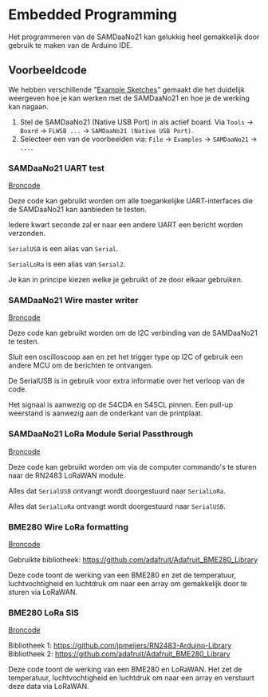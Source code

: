# Embedded Programming

Het programmeren van de SAMDaaNo21 kan gelukkig heel gemakkelijk door gebruik te maken van de Arduino IDE.

## Voorbeeldcode

We hebben verschillende "[Example Sketches](https://github.com/DaanDekoningKrekels/ArduinoCore-samd/tree/master/libraries/SAMDaaNo21/examples)" gemaakt die het duidelijk weergeven hoe je kan werken met de SAMDaaNo21 en hoe je de werking kan nagaan.

1. Stel de SAMDaaNo21 (Native USB Port) in als actief board. Via `Tools` -> `Board` -> `FLWSB ...` -> `SAMDaaNo21 (Native USB Port)`. 
2. Selecteer een van de voorbeelden via: `File` -> `Examples` -> `SAMDaaNo21` -> `...`.


### SAMDaaNo21 UART test

[Broncode](https://github.com/DaanDekoningKrekels/ArduinoCore-samd/blob/master/libraries/SAMDaaNo21/examples/SAMDaaNo21-UART-test/SAMDaaNo21-UART-test.ino)

Deze code kan gebruikt worden om alle toegankelijke UART-interfaces die de SAMDaaNo21 kan aanbieden te testen.

Iedere kwart seconde zal er naar een andere UART een bericht worden verzonden.

`SerialUSB` is een alias van `Serial`.

`SerialLoRa` is een alias van `Serial2`.

Je kan in principe kiezen welke je gebruikt of ze door elkaar gebruiken.


### SAMDaaNo21 Wire master writer

[Broncode](https://github.com/DaanDekoningKrekels/ArduinoCore-samd/blob/master/libraries/SAMDaaNo21/examples/SAMDaaNo21-master_writer/SAMDaaNo21-master_writer.ino)

Deze code kan gebruikt worden om de I2C verbinding van de SAMDaaNo21 te testen.

Sluit een oscilloscoop aan en zet het trigger type op I2C of gebruik een andere MCU om de berichten te ontvangen. 

De SerialUSB is in gebruik voor extra informatie over het verloop van de code.

Het signaal is aanwezig op de S4CDA en S4SCL pinnen. 
Een pull-up weerstand is aanwezig aan de onderkant van de printplaat.

### SAMDaaNo21 LoRa Module Serial Passthrough

[Broncode](https://github.com/DaanDekoningKrekels/ArduinoCore-samd/tree/master/libraries/SAMDaaNo21/examples/SAMDaaNo21-LoRa-Module-Serial-passthrough)

Deze code kan gebruikt worden om via de computer commando's te sturen naar de RN2483 LoRaWAN module.

Alles dat `SerialUSB` ontvangt wordt doorgestuurd naar `SerialLoRa`.

Alles dat `SerialLoRa` ontvangt wordt doorgestuurd naar `SerialUSB`.

### BME280 Wire LoRa formatting

[Broncode](https://github.com/DaanDekoningKrekels/ArduinoCore-samd/blob/master/libraries/SAMDaaNo21/examples/BME280-Wire-LoRa-formatting/BME280-Wire-LoRa-formatting.ino)

Gebruikte bibliotheek: https://github.com/adafruit/Adafruit_BME280_Library

Deze code toont de werking van een BME280 en zet de temperatuur, luchtvochtigheid en luchtdruk om naar een array om gemakkelijk door te sturen via LoRaWAN. 


### BME280 LoRa SIS

[Broncode](https://github.com/DaanDekoningKrekels/ArduinoCore-samd/blob/master/libraries/SAMDaaNo21/examples/BME280-LoRa-SIS/BME280-LoRa-SIS.ino)

Bibliotheek 1: https://github.com/jpmeijers/RN2483-Arduino-Library
Bibliotheek 2: https://github.com/adafruit/Adafruit_BME280_Library

Deze code toont de werking van een BME280 en LoRaWAN. Het zet de temperatuur, luchtvochtigheid en luchtdruk om naar een array en verstuurt deze data via LoRaWAN.  



